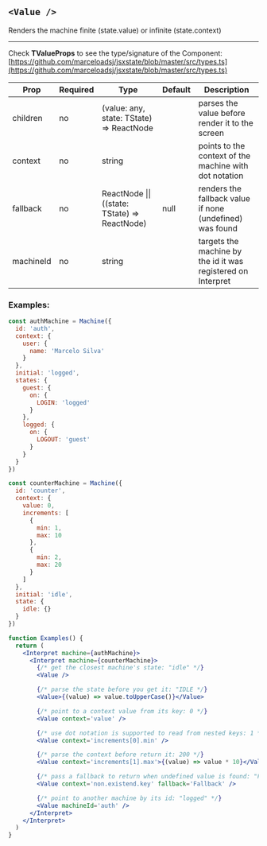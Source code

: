## `<Value />`

Renders the machine finite (state.value) or infinite (state.context)

---

Check **TValueProps** to see the type/signature of the Component:
[https://github.com/marceloadsj/jsxstate/blob/master/src/types.ts](https://github.com/marceloadsj/jsxstate/blob/master/src/types.ts)

| Prop      | Required | Type                                          | Default | Description                                                  |
| --------- | -------- | --------------------------------------------- | ------- | ------------------------------------------------------------ |
| children  | no       | (value: any, state: TState) => ReactNode      |         | parses the value before render it to the screen              |
| context   | no       | string                                        |         | points to the context of the machine with dot notation       |
| fallback  | no       | ReactNode \|\| ((state: TState) => ReactNode) | null    | renders the fallback value if none (undefined) was found     |
| machineId | no       | string                                        |         | targets the machine by the id it was registered on Interpret |

### Examples:

```jsx
const authMachine = Machine({
  id: 'auth',
  context: {
    user: {
      name: 'Marcelo Silva'
    }
  },
  initial: 'logged',
  states: {
    guest: {
      on: {
        LOGIN: 'logged'
      }
    },
    logged: {
      on: {
        LOGOUT: 'guest'
      }
    }
  }
})

const counterMachine = Machine({
  id: 'counter',
  context: {
    value: 0,
    increments: [
      {
        min: 1,
        max: 10
      },
      {
        min: 2,
        max: 20
      }
    ]
  },
  initial: 'idle',
  state: {
    idle: {}
  }
})

function Examples() {
  return (
    <Interpret machine={authMachine}>
      <Interpret machine={counterMachine}>
        {/* get the closest machine's state: "idle" */}
        <Value />

        {/* parse the state before you get it: "IDLE */}
        <Value>{(value) => value.toUpperCase()}</Value>

        {/* point to a context value from its key: 0 */}
        <Value context='value' />

        {/* use dot notation is supported to read from nested keys: 1 */}
        <Value context='increments[0].min' />

        {/* parse the context before return it: 200 */}
        <Value context='increments[1].max'>{(value) => value * 10}</Value>

        {/* pass a fallback to return when undefined value is found: "Fallback" */}
        <Value context='non.existend.key' fallback='Fallback' />

        {/* point to another machine by its id: "logged" */}
        <Value machineId='auth' />
      </Interpret>
    </Interpret>
  )
}
```
